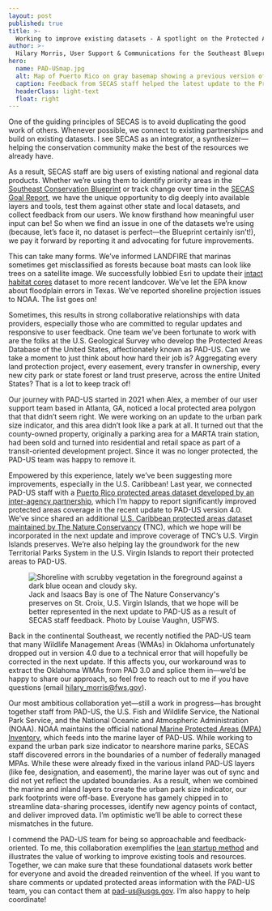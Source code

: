 ```yaml
---
layout: post
published: true
title: >-
  Working to improve existing datasets - A spotlight on the Protected Areas Database
author: >-
  Hilary Morris, User Support & Communications for the Southeast Blueprint
hero:
  name: PAD-USmap.jpg
  alt: Map of Puerto Rico on gray basemap showing a previous version of protected areas in dark green and a large number of newly added protected areas in bright green.
  caption: Feedback from SECAS staff helped the latest update to the Protected Areas Database of the United States improve protected areas coverage in Puerto Rico. Newly captured protected areas are in bright green; previous version in dark green.
  headerClass: light-text
  float: right
---
```

One of the guiding principles of SECAS is to avoid duplicating the good work of others. Whenever possible, we connect to existing partnerships and build on existing datasets. I see SECAS as an integrator, a synthesizer—helping the conservation community make the best of the resources we already have.

As a result, SECAS staff are big users of existing national and regional data products.<!--more--> Whether we’re using them to identify priority areas in the [Southeast Conservation Blueprint](https://secassoutheast.org/blueprint) or track change over time in the [SECAS Goal Report](https://secassoutheast.org/our-goal), we have the unique opportunity to dig deeply into available layers and tools, test them against other state and local datasets, and collect feedback from our users. We know firsthand how meaningful user input can be! So when we find an issue in one of the datasets we’re using (because, let’s face it, no dataset is perfect—the Blueprint certainly isn’t!), we pay it forward by reporting it and advocating for future improvements.

This can take many forms. We’ve informed LANDFIRE that marinas sometimes get misclassified as forests because boat masts can look like trees on a satellite image. We successfully lobbied Esri to update their [intact habitat cores](https://www.arcgis.com/home/item.html?id=b404b86a079a48049cb50272df23267a) dataset to more recent landcover. We’ve let the EPA know about floodplain errors in Texas. We’ve reported shoreline projection issues to NOAA. The list goes on!

Sometimes, this results in strong collaborative relationships with data providers, especially those who are committed to regular updates and responsive to user feedback. One team we’ve been fortunate to work with are the folks at the U.S. Geological Survey who develop the Protected Areas Database of the United States, affectionately known as PAD-US. Can we take a moment to just think about how hard their job is? Aggregating every land protection project, every easement, every transfer in ownership, every new city park or state forest or land trust preserve, across the entire United States? That is a lot to keep track of!

Our journey with PAD-US started in 2021 when Alex, a member of our user support team based in Atlanta, GA, noticed a local protected area polygon that that didn’t seem right. We were working on an update to the urban park size indicator, and this area didn’t look like a park at all. It turned out that the county-owned property, originally a parking area for a MARTA train station, had been sold and turned into residential and retail space as part of a transit-oriented development project. Since it was no longer protected, the PAD-US team was happy to remove it.

Empowered by this experience, lately we’ve been suggesting more improvements, especially in the U.S. Caribbean! Last year, we connected PAD-US staff with a [Puerto Rico protected areas dataset developed by an inter-agency partnership](https://www.fs.usda.gov/detailfull/iitf/research/?cid=fseprd667215), which I’m happy to report significantly improved protected areas coverage in the recent update to PAD-US version 4.0. We’ve since shared an additional [U.S. Caribbean protected areas dataset maintained by The Nature Conservancy](https://caribbeanscienceatlas.tnc.org/datasets/1ea57779605344d3bc81629036e32b35_0/explore?location=19.154854%2C-68.741740%2C5.36) (TNC), which we hope will be incorporated in the next update and improve coverage of TNC’s U.S. Virgin Islands preserves. We’re also helping lay the groundwork for the new Territorial Parks System in the U.S. Virgin Islands to report their protected areas to PAD-US. 

<figure>
  <img src="http://secassoutheast.org/images/JackAndIssacsBay_LouiseVaughn_sm.png" alt="Shoreline with scrubby vegetation in the foreground against a dark blue ocean and cloudy sky."/>
  <figcaption>Jack and Isaacs Bay is one of The Nature Conservancy's preserves on St. Croix, U.S. Virgin Islands, that we hope will be better represented in the next update to PAD-US as a result of SECAS staff feedback. Photo by Louise Vaughn, USFWS.</figcaption>
</figure>

Back in the continental Southeast, we recently notified the PAD-US team that many Wildlife Management Areas (WMAs) in Oklahoma unfortunately dropped out in version 4.0 due to a technical error that will hopefully be corrected in the next update. If this affects you, our workaround was to extract the Oklahoma WMAs from PAD 3.0 and splice them in—we’d be happy to share our approach, so feel free to reach out to me if you have questions (email [hilary_morris@fws.gov](mailto:hilary_morris@fws.gov)).

Our most ambitious collaboration yet—still a work in progress—has brought together staff from PAD-US, the U.S. Fish and Wildlife Service, the National Park Service, and the National Oceanic and Atmospheric Administration (NOAA). NOAA maintains the official national [Marine Protected Areas (MPA) Inventory](https://marineprotectedareas.noaa.gov/dataanalysis/mpainventory/), which feeds into the marine layer of PAD-US. While working to expand the urban park size indicator to nearshore marine parks, SECAS staff discovered errors in the boundaries of a number of federally managed MPAs. While these were already fixed in the various inland PAD-US layers (like fee, designation, and easement), the marine layer was out of sync and did not yet reflect the updated boundaries. As a result, when we combined the marine and inland layers to create the urban park size indicator, our park footprints were off-base. Everyone has gamely chipped in to streamline data-sharing processes, identify new agency points of contact, and deliver improved data. I’m optimistic we’ll be able to correct these mismatches in the future.

I commend the PAD-US team for being so approachable and feedback-oriented. To me, this collaboration exemplifies the [lean startup method](https://secassoutheast.org/2023/04/20/Lessons-from-Silicon-Valley-what-conservation-planners-can-learn-from-the-tech-industry) and illustrates the value of working to improve existing tools and resources. Together, we can make sure that these foundational datasets work better for everyone and avoid the dreaded reinvention of the wheel. If you want to share comments or updated protected areas information with the PAD-US team, you can contact them at [pad-us@usgs.gov](mailto:pad-us@usgs.gov). I’m also happy to help coordinate!






